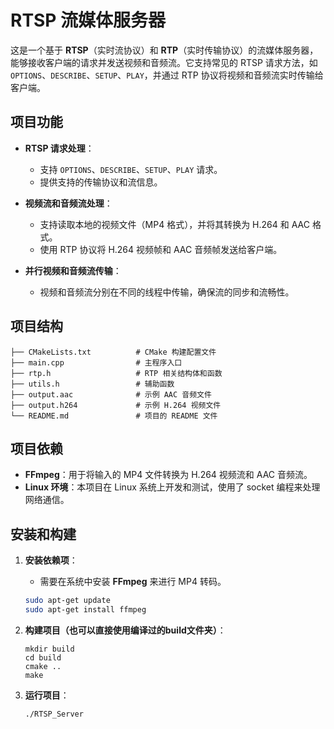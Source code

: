 # RTSP 流媒体服务器

这是一个基于 **RTSP**（实时流协议）和 **RTP**（实时传输协议）的流媒体服务器，能够接收客户端的请求并发送视频和音频流。它支持常见的 RTSP 请求方法，如 `OPTIONS`、`DESCRIBE`、`SETUP`、`PLAY`，并通过 RTP 协议将视频和音频流实时传输给客户端。

## 项目功能

- **RTSP 请求处理**：
  - 支持 `OPTIONS`、`DESCRIBE`、`SETUP`、`PLAY` 请求。
  - 提供支持的传输协议和流信息。
  
- **视频流和音频流处理**：
  - 支持读取本地的视频文件（MP4 格式），并将其转换为 H.264 和 AAC 格式。
  - 使用 RTP 协议将 H.264 视频帧和 AAC 音频帧发送给客户端。

- **并行视频和音频流传输**：
  - 视频和音频流分别在不同的线程中传输，确保流的同步和流畅性。

## 项目结构
```
├── CMakeLists.txt          # CMake 构建配置文件
├── main.cpp                # 主程序入口
├── rtp.h                   # RTP 相关结构体和函数
├── utils.h                 # 辅助函数
├── output.aac              # 示例 AAC 音频文件
├── output.h264             # 示例 H.264 视频文件
└── README.md               # 项目的 README 文件

```
## 项目依赖

- **FFmpeg**：用于将输入的 MP4 文件转换为 H.264 视频流和 AAC 音频流。
- **Linux 环境**：本项目在 Linux 系统上开发和测试，使用了 socket 编程来处理网络通信。

## 安装和构建

1. **安装依赖项**：
   - 需要在系统中安装 **FFmpeg** 来进行 MP4 转码。

   ```bash
   sudo apt-get update
   sudo apt-get install ffmpeg
2. **构建项目（也可以直接使用编译过的build文件夹）**：
    ```
    mkdir build
    cd build
    cmake ..
    make
3. **运行项目**：
    ```
    ./RTSP_Server
